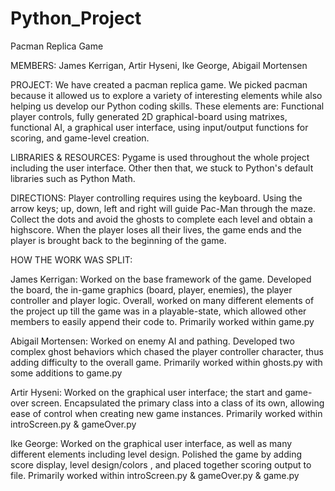 # Python_Project

Pacman Replica Game

MEMBERS: James Kerrigan, Artir Hyseni, Ike George, Abigail Mortensen

PROJECT: We have created a pacman replica game. We picked pacman because it allowed us to explore a variety of interesting elements while also helping us develop our Python coding skills.
These elements are: Functional player controls, fully generated 2D graphical-board using matrixes, functional AI, a graphical user interface, using input/output functions for scoring, and game-level creation.

LIBRARIES & RESOURCES: Pygame is used throughout the whole project including the user interface. Other then that, we stuck to Python's default libraries such as Python Math.

DIRECTIONS: Player controlling requires using the keyboard. Using the arrow keys; up, down, left and right will guide Pac-Man through the maze. 
Collect the dots and avoid the ghosts to complete each level and obtain a highscore. When the player loses all their lives, the game ends and the player is brought back to the beginning of the game.

HOW THE WORK WAS SPLIT:

James Kerrigan: Worked on the base framework of the game. Developed the board, the in-game graphics (board, player, enemies), the player controller and player logic. Overall, worked on many different
elements of the project up till the game was in a playable-state, which allowed other members to easily append their code to. Primarily worked within game.py

Abigail Mortensen: Worked on enemy AI and pathing. Developed two complex ghost behaviors which chased the player controller character, thus adding difficulty to the overall game. Primarily worked
within ghosts.py with some additions to game.py

Artir Hyseni: Worked on the graphical user interface; the start and game-over screen. Encapsulated the primary class into a class of its own, allowing ease of control when creating new game instances.
Primarily worked within introScreen.py & gameOver.py

Ike George: Worked on the graphical user interface, as well as many different elements including level design. Polished the game by adding score display, level design/colors , and placed together scoring
output to file. Primarily worked within introScreen.py & gameOver.py & game.py

